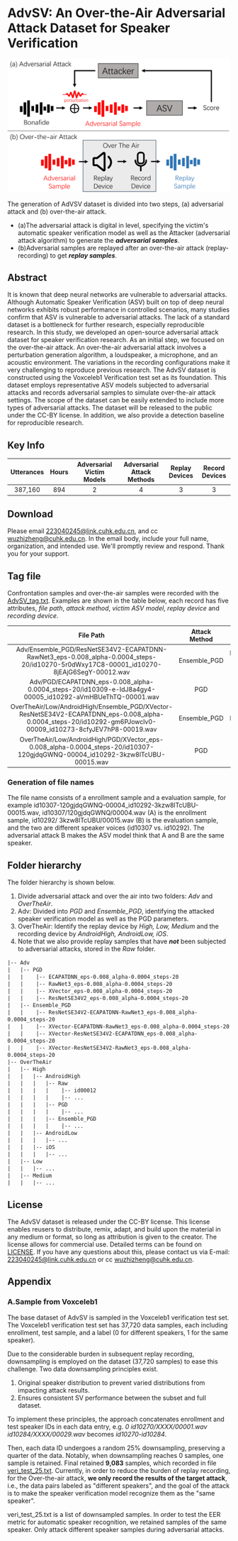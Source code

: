# AdvSV: An Over-the-Air Adversarial Attack Dataset for Speaker Verification

![overtheair](pics/overtheari.png)

The generation of AdVSV dataset is divided into two steps, (a) adversarial attack and (b) over-the-air attack.

* (a)The adversarial attack is digital in level, specifying the victim's automatic speaker verification model as well as the Attacker (adversarial attack algorithm) to generate the
  _**adversarial samples**_.
* (b)Adversarial samples are replayed after an over-the-air attack (replay-recording) to get **_replay samples_**.

## Abstract

It is known that deep neural networks are vulnerable to adversarial attacks. Although Automatic Speaker Verification (ASV) built on top of deep neural networks exhibits robust
performance in controlled scenarios, many studies confirm that ASV is vulnerable to adversarial attacks. The lack of a standard dataset is a bottleneck for further
research, especially reproducible research. In this study, we developed an open-source adversarial attack dataset for speaker verification research. As an
initial step, we focused on the over-the-air attack. An over-the-air adversarial attack involves a perturbation generation algorithm, a loudspeaker, a microphone, and an acoustic
environment. The variations in the recording configurations make it very challenging to reproduce previous research. The AdvSV dataset is constructed using the Voxceleb1
Verification test set as its foundation. This dataset employs representative ASV models subjected to adversarial attacks and records adversarial samples to simulate over-the-air
attack settings. The scope of the dataset can be easily extended to include more types of adversarial attacks. The dataset will be released to the public under the CC-BY
license. In addition, we also provide a detection baseline for reproducible research.

## Key Info

| Utterances | Hours | Adversarial Victim Models | Adversarial Attack Methods | Replay Devices | Record Devices |
|:----------:|:-----:|:-------------------------:|:--------------------------:|:--------------:|:--------------:|
|  387,160   |  894  |             2             |             4              |       3        |       3        |

## Download

Please email 223040245@link.cuhk.edu.cn, and cc wuzhizheng@cuhk.edu.cn. In the email body, include your full name, organization, and intended use. We'll promptly review
and respond. Thank you for your support.

## Tag file

Confrontation samples and over-the-air samples were recorded with the [AdvSV_tag.txt](https://github.com/AdvSV/AdvSV.github.io/blob/main/AdvSV_tag.txt).
Examples are shown in the table below, each record has five attributes, _file path_, _attack method_, _victim ASV model_, _replay device_ and _recording device_.

|                                                                           File Path                                                                            | Attack Method |        Victim ASV Model        | Replay Device | Recording Device |
|:--------------------------------------------------------------------------------------------------------------------------------------------------------------:|:-------------:|:------------------------------:|:-------------:|:----------------:|
|            Adv/Ensemble_PGD/ResNetSE34V2-ECAPATDNN-RawNet3_eps-0.008_alpha-0.0004_steps-20/id10270-5r0dWxy17C8-00001_id10270-8jEAjG6SegY-00012.wav             | Ensemble_PGD  | ResNetSE34V2-ECAPATDNN-RawNet3 |      NA       |        NA        |
|                           Adv/PGD/ECAPATDNN_eps-0.008_alpha-0.0004_steps-20/id10309-e-IdJ8a4gy4-00005_id10292-aVmHBUeThTQ-00001.wav                            |      PGD      |           ECAPATDNN            |      NA       |        NA        |
| OverTheAir/Low/AndroidHigh/Ensemble_PGD/XVector-ResNetSE34V2-ECAPATDNN_eps-0.008_alpha-0.0004_steps-20/id10292-gm6PJowclv0-00009_id10273-8cfyJEV7hP8-00019.wav | Ensemble_PGD  | XVector-ResNetSE34V2-ECAPATDNN |      Low      |   AndroidHigh    |
|                 OverTheAir/Low/AndroidHigh/PGD/XVector_eps-0.008_alpha-0.0004_steps-20/id10307-120gjdqGWNQ-00004_id10292-3kzw8lTcUBU-00015.wav                 |      PGD      |            XVector             |      Low      |   AndroidHigh    |                                                                                                                                |               |                                |               |               |

### Generation of file names

The file name consists of a enrollment sample and a evaluation sample, for example id10307-120gjdqGWNQ-00004_id10292-3kzw8lTcUBU-00015.wav, id10307/120gjdqGWNQ/00004.wav (A) is the
enrollment sample, id10292/ 3kzw8lTcUBU/00015.wav (B) is the evaluation sample, and the two are different speaker voices (id10307 vs. id10292). The adversarial attack B makes the
ASV model think that A and B are the same speaker.

## Folder hierarchy

The folder hierarchy is shown below.

1. Divide adversarial attack and over the air into two folders: _Adv_ and _OverTheAir_.
2. Adv: Divided into _PGD_ and _Ensemble_PGD_, identifying the attacked speaker verification model as well as the PGD parameters.
3. OverTheAir: Identify the replay device by _High, Low, Medium_ and the recording device by _AndroidHigh, AndroidLow, iOS_.
4. Note that we also provide replay samples that have **_not_** been subjected to adversarial attacks, stored in the _Raw_ folder.

```
|-- Adv
|   |-- PGD
|   |    |-- ECAPATDNN_eps-0.008_alpha-0.0004_steps-20
|   |    |-- RawNet3_eps-0.008_alpha-0.0004_steps-20
|   |    |-- XVector_eps-0.008_alpha-0.0004_steps-20
|   |    |-- ResNetSE34V2_eps-0.008_alpha-0.0004_steps-20
|   |-- Ensemble_PGD
|   |    |-- ResNetSE34V2-ECAPATDNN-RawNet3_eps-0.008_alpha-0.0004_steps-20
|   |    |-- XVector-ECAPATDNN-RawNet3_eps-0.008_alpha-0.0004_steps-20
|   |    |-- XVector-ResNetSE34V2-ECAPATDNN_eps-0.008_alpha-0.0004_steps-20
|   |    |-- XVector-ResNetSE34V2-RawNet3_eps-0.008_alpha-0.0004_steps-20
|-- OverTheAir
|   |-- High
|   |   |-- AndroidHigh
|   |   |   |-- Raw
|   |   |   |    |-- id00012
|   |   |   |    |-- ...
|   |   |   |-- PGD
|   |   |   |    |-- ...
|   |   |   |-- Ensemble_PGD
|   |   |   |    |-- ...
|   |   |-- AndroidLow
|   |   |   |-- ...
|   |   |-- iOS
|   |   |   |-- ...
|   |-- Low
|   |   |-- ...
|   |-- Medium
|   |   |-- ...
```

## License

The AdvSV dataset is released under the CC-BY license. This license enables reusers to distribute, remix, adapt, and build upon the material in any medium or format, so long as
attribution is given to the creator. The license allows for commercial use. Detailed terms can be found on [LICENSE](https://creativecommons.org/share-your-work/cclicenses/).
If you have any questions about this, please contact us via E-mail: 223040245@link.cuhk.edu.cn or cc wuzhizheng@cuhk.edu.cn.

## Appendix

### A.Sample from Voxceleb1

The base dataset of AdvSV is sampled in the Voxceleb1 verification test set.
The Voxceleb1 verification test set has 37,720 data samples, each including enrollment, test sample, and a label (0 for different speakers, 1 for the same speaker).

Due to the considerable burden in subsequent replay recording, downsampling is employed on the dataset (37,720 samples) to ease this challenge.
Two data downsampling principles exist.

1. Original speaker distribution to prevent varied distributions from impacting attack results.
2. Ensures consistent SV performance between the subset and full dataset.

To implement these principles, the approach concatenates enrollment and test speaker IDs in each data entry, e.g. _0 id10270/XXXX/00001.wav id10284/XXXX/00029.wav_ becomes
_id10270-id10284_.

Then, each data ID undergoes a random 25% downsampling, preserving a quarter of the data. Notably, when downsampling reaches 0 samples, one sample is retained.
Final retained **9,083** samples, which recorded in file [veri_test_25.txt](https://github.com/AdvSV/AdvSV.github.io/blob/main/veri_test_25.txt). Currently, in order to reduce the
burden of replay recording, for the Over-the-air attack, **we only record the results of the target attack**,
i.e., the data pairs labeled as "different speakers", and the goal of the attack is to make the speaker verification model recognize them as the "same speaker".

veri_test_25.txt is a list of downsampled samples. In order to test the EER metric for automatic speaker recognition, we retained samples of the same speaker. Only attack different
speaker samples during adversarial attacks.
